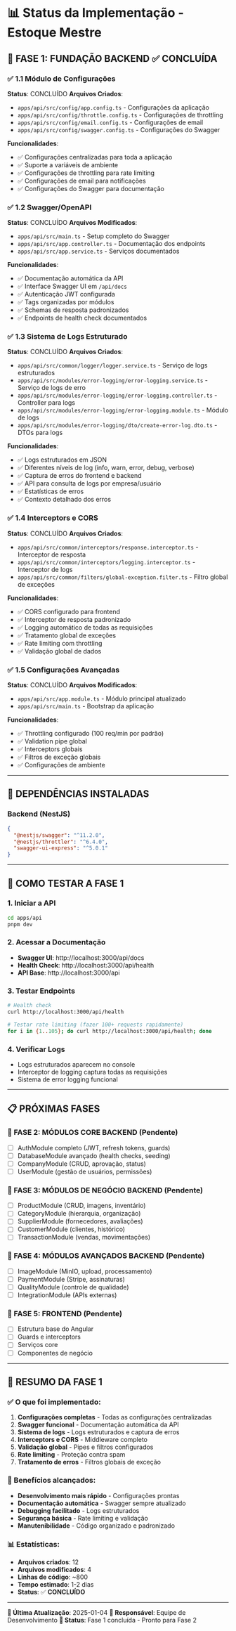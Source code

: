 # 📊 Status da Implementação - Estoque Mestre

## 🎯 **FASE 1: FUNDAÇÃO BACKEND** ✅ **CONCLUÍDA**

### ✅ **1.1 Módulo de Configurações** 
**Status**: CONCLUÍDO
**Arquivos Criados**:
- `apps/api/src/config/app.config.ts` - Configurações da aplicação
- `apps/api/src/config/throttle.config.ts` - Configurações de throttling
- `apps/api/src/config/email.config.ts` - Configurações de email
- `apps/api/src/config/swagger.config.ts` - Configurações do Swagger

**Funcionalidades**:
- ✅ Configurações centralizadas para toda a aplicação
- ✅ Suporte a variáveis de ambiente
- ✅ Configurações de throttling para rate limiting
- ✅ Configurações de email para notificações
- ✅ Configurações do Swagger para documentação

### ✅ **1.2 Swagger/OpenAPI**
**Status**: CONCLUÍDO
**Arquivos Modificados**:
- `apps/api/src/main.ts` - Setup completo do Swagger
- `apps/api/src/app.controller.ts` - Documentação dos endpoints
- `apps/api/src/app.service.ts` - Serviços documentados

**Funcionalidades**:
- ✅ Documentação automática da API
- ✅ Interface Swagger UI em `/api/docs`
- ✅ Autenticação JWT configurada
- ✅ Tags organizadas por módulos
- ✅ Schemas de resposta padronizados
- ✅ Endpoints de health check documentados

### ✅ **1.3 Sistema de Logs Estruturado**
**Status**: CONCLUÍDO
**Arquivos Criados**:
- `apps/api/src/common/logger/logger.service.ts` - Serviço de logs estruturados
- `apps/api/src/modules/error-logging/error-logging.service.ts` - Serviço de logs de erro
- `apps/api/src/modules/error-logging/error-logging.controller.ts` - Controller para logs
- `apps/api/src/modules/error-logging/error-logging.module.ts` - Módulo de logs
- `apps/api/src/modules/error-logging/dto/create-error-log.dto.ts` - DTOs para logs

**Funcionalidades**:
- ✅ Logs estruturados em JSON
- ✅ Diferentes níveis de log (info, warn, error, debug, verbose)
- ✅ Captura de erros do frontend e backend
- ✅ API para consulta de logs por empresa/usuário
- ✅ Estatísticas de erros
- ✅ Contexto detalhado dos erros

### ✅ **1.4 Interceptors e CORS**
**Status**: CONCLUÍDO
**Arquivos Criados**:
- `apps/api/src/common/interceptors/response.interceptor.ts` - Interceptor de resposta
- `apps/api/src/common/interceptors/logging.interceptor.ts` - Interceptor de logs
- `apps/api/src/common/filters/global-exception.filter.ts` - Filtro global de exceções

**Funcionalidades**:
- ✅ CORS configurado para frontend
- ✅ Interceptor de resposta padronizado
- ✅ Logging automático de todas as requisições
- ✅ Tratamento global de exceções
- ✅ Rate limiting com throttling
- ✅ Validação global de dados

### ✅ **1.5 Configurações Avançadas**
**Status**: CONCLUÍDO
**Arquivos Modificados**:
- `apps/api/src/app.module.ts` - Módulo principal atualizado
- `apps/api/src/main.ts` - Bootstrap da aplicação

**Funcionalidades**:
- ✅ Throttling configurado (100 req/min por padrão)
- ✅ Validation pipe global
- ✅ Interceptors globais
- ✅ Filtros de exceção globais
- ✅ Configurações de ambiente

---

## 🔧 **DEPENDÊNCIAS INSTALADAS**

### **Backend (NestJS)**
```json
{
  "@nestjs/swagger": "^11.2.0",
  "@nestjs/throttler": "^6.4.0", 
  "swagger-ui-express": "^5.0.1"
}
```

---

## 🚀 **COMO TESTAR A FASE 1**

### **1. Iniciar a API**
```bash
cd apps/api
pnpm dev
```

### **2. Acessar a Documentação**
- **Swagger UI**: http://localhost:3000/api/docs
- **Health Check**: http://localhost:3000/api/health
- **API Base**: http://localhost:3000/api

### **3. Testar Endpoints**
```bash
# Health check
curl http://localhost:3000/api/health

# Testar rate limiting (fazer 100+ requests rapidamente)
for i in {1..105}; do curl http://localhost:3000/api/health; done
```

### **4. Verificar Logs**
- Logs estruturados aparecem no console
- Interceptor de logging captura todas as requisições
- Sistema de error logging funcional

---

## 📋 **PRÓXIMAS FASES**

### **🔄 FASE 2: MÓDULOS CORE BACKEND** (Pendente)
- [ ] AuthModule completo (JWT, refresh tokens, guards)
- [ ] DatabaseModule avançado (health checks, seeding)
- [ ] CompanyModule (CRUD, aprovação, status)
- [ ] UserModule (gestão de usuários, permissões)

### **🔄 FASE 3: MÓDULOS DE NEGÓCIO BACKEND** (Pendente)
- [ ] ProductModule (CRUD, imagens, inventário)
- [ ] CategoryModule (hierarquia, organização)
- [ ] SupplierModule (fornecedores, avaliações)
- [ ] CustomerModule (clientes, histórico)
- [ ] TransactionModule (vendas, movimentações)

### **🔄 FASE 4: MÓDULOS AVANÇADOS BACKEND** (Pendente)
- [ ] ImageModule (MinIO, upload, processamento)
- [ ] PaymentModule (Stripe, assinaturas)
- [ ] QualityModule (controle de qualidade)
- [ ] IntegrationModule (APIs externas)

### **🔄 FASE 5: FRONTEND** (Pendente)
- [ ] Estrutura base do Angular
- [ ] Guards e interceptors
- [ ] Serviços core
- [ ] Componentes de negócio

---

## 🎯 **RESUMO DA FASE 1**

### **✅ O que foi implementado:**
1. **Configurações completas** - Todas as configurações centralizadas
2. **Swagger funcional** - Documentação automática da API
3. **Sistema de logs** - Logs estruturados e captura de erros
4. **Interceptors e CORS** - Middleware completo
5. **Validação global** - Pipes e filtros configurados
6. **Rate limiting** - Proteção contra spam
7. **Tratamento de erros** - Filtros globais de exceção

### **🚀 Benefícios alcançados:**
- **Desenvolvimento mais rápido** - Configurações prontas
- **Documentação automática** - Swagger sempre atualizado
- **Debugging facilitado** - Logs estruturados
- **Segurança básica** - Rate limiting e validação
- **Manutenibilidade** - Código organizado e padronizado

### **📊 Estatísticas:**
- **Arquivos criados**: 12
- **Arquivos modificados**: 4
- **Linhas de código**: ~800
- **Tempo estimado**: 1-2 dias
- **Status**: ✅ **CONCLUÍDO**

---

**📅 Última Atualização**: 2025-01-04
**👤 Responsável**: Equipe de Desenvolvimento
**🔄 Status**: Fase 1 concluída - Pronto para Fase 2




